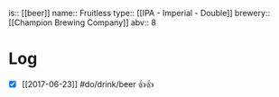 is:: [[beer]]
name:: Fruitless
type:: [[IPA - Imperial - Double]]
brewery:: [[Champion Brewing Company]]
abv:: 8

# Log
- [x] [[2017-06-23]] #do/drink/beer 👍👍

